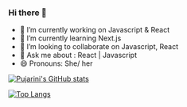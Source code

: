 ### Hi there 👋


- 🔭 I’m currently working on Javascript & React
- 🌱 I’m currently learning Next.js
- 👯 I’m looking to collaborate on Javascript, React
- 💬 Ask me about : React | Javascript
- 😄 Pronouns: She/ her

[![Pujarini's GitHub stats](https://github-readme-stats.vercel.app/api?username=Pujarini&show_icons=true&theme=dracula)](https://github.com/pujarini/github-readme-stats)

[![Top Langs](https://github-readme-stats.vercel.app/api/top-langs/?username=pujarini&hide=php&theme=dracula&langs_count=8&layout=compact)](https://github.com/anuraghazra/github-readme-stats)

<!-- [![Readme Card](https://github-readme-stats.vercel.app/api/pin/?username=Pujarini&repo=github-readme-stats)](https://github.com/Pujarini/github-readme-stats) -->




